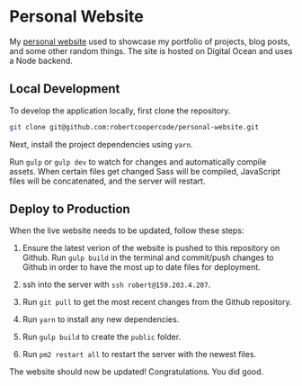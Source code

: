 # Personal Website
My [personal website](https://www.robertcooper.me/) used to showcase my portfolio of projects, blog posts, and some other random things. The site is hosted on Digital Ocean and uses a Node backend.

## Local Development
To develop the application locally, first clone the repository.

```bash
git clone git@github.com:robertcoopercode/personal-website.git
```

Next, install the project dependencies using `yarn`.

Run `gulp` or `gulp dev` to watch for changes and automatically compile assets. When certain files get changed Sass will be compiled, JavaScript files will be concatenated, and the server will restart.

## Deploy to Production
When the live website needs to be updated, follow these steps:

1) Ensure the latest verion of the website is pushed to this repository on Github. Run `gulp build` in the terminal and commit/push changes to Github in order to have the most up to date files for deployment.

2) ssh into the server with `ssh robert@159.203.4.207`.

3) Run `git pull` to get the most recent changes from the Github repository.

4) Run `yarn` to install any new dependencies.

5) Run `gulp build` to create the `public` folder.

6) Run `pm2 restart all` to restart the server with the newest files.

The website should now be updated! Congratulations. You did good.
